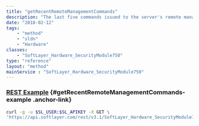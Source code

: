 ```yaml
---
title: "getRecentRemoteManagementCommands"
description: "The last five commands issued to the server's remote management card."
date: "2018-02-12"
tags:
    - "method"
    - "sldn"
    - "Hardware"
classes:
    - "SoftLayer_Hardware_SecurityModule750"
type: "reference"
layout: "method"
mainService : "SoftLayer_Hardware_SecurityModule750"
---
```


### [REST Example](#getRecentRemoteManagementCommands-example) <a href="/article/rest/"><i class="fas fa-question"></i></a> {#getRecentRemoteManagementCommands-example .anchor-link} 
```bash
curl -g -u $SL_USER:$SL_APIKEY -X GET \
'https://api.softlayer.com/rest/v3.1/SoftLayer_Hardware_SecurityModule750/{SoftLayer_Hardware_SecurityModule750ID}/getRecentRemoteManagementCommands'
```
